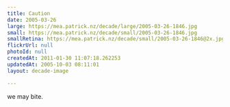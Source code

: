 ```yaml
---
title: Caution
date: 2005-03-26
large: https://mea.patrick.nz/decade/large/2005-03-26-1846.jpg
small: https://mea.patrick.nz/decade/small/2005-03-26-1846.jpg
smallRetina: https://mea.patrick.nz/decade/small/2005-03-26-1846@2x.jpg
flickrUrl: null
photoId: null
createdAt: 2011-01-30 11:07:18.262253
updatedAt: 2005-10-03 08:11:01
layout: decade-image

---
```

we may bite.
